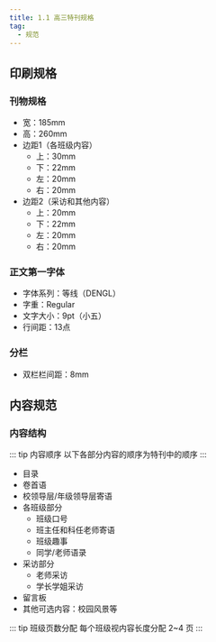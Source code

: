 ```yaml
---
title: 1.1 高三特刊规格
tag:
  - 规范
---
```


## 印刷规格

### 刊物规格
- 宽：185mm
- 高：260mm
- 边距1（各班级内容）
  - 上：30mm
  - 下：22mm
  - 左：20mm
  - 右：20mm
- 边距2（采访和其他内容）
  - 上：20mm
  - 下：22mm
  - 左：20mm
  - 右：20mm

### 正文第一字体
- 字体系列：等线（DENGL）
- 字重：Regular
- 文字大小：9pt（小五）
- 行间距：13点

### 分栏
- 双栏栏间距：8mm

## 内容规范

### 内容结构

::: tip 内容顺序
以下各部分内容的顺序为特刊中的顺序
:::
- 目录
- 卷首语
- 校领导层/年级领导层寄语
- 各班级部分
  - 班级口号
  - 班主任和科任老师寄语
  - 班级趣事
  - 同学/老师语录
- 采访部分
  - 老师采访
  - 学长学姐采访
- 留言板
- 其他可选内容：校园风景等

::: tip 班级页数分配
每个班级视内容长度分配 2~4 页
:::